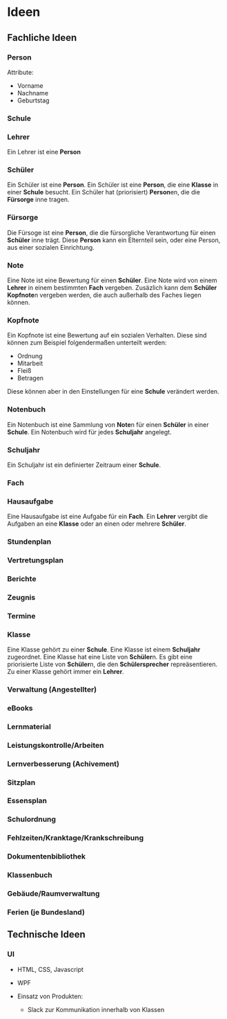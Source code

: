 # Ideen

## Fachliche Ideen

### Person

Attribute:

* Vorname
* Nachname
* Geburtstag

### Schule

### Lehrer

Ein Lehrer ist eine **Person**

### Schüler

Ein Schüler ist eine **Person**. Ein Schüler ist eine **Person**, die eine **Klasse** in einer **Schule** besucht.
Ein Schüler hat (priorisiert) **Person**en, die die **Fürsorge** inne tragen.

### Fürsorge

Die Fürsoge ist eine **Person**, die die fürsorgliche Verantwortung für einen **Schüler** inne trägt.
Diese **Person** kann ein Elternteil sein, oder eine Person, aus einer sozialen Einrichtung.

### Note

Eine Note ist eine Bewertung für einen **Schüler**.
Eine Note wird von einem **Lehrer** in einem bestimmten **Fach** vergeben. Zusäzlich kann dem **Schüler** **Kopfnote**n vergeben werden, die auch außerhalb des Faches liegen können.

### Kopfnote

Ein Kopfnote ist eine Bewertung auf ein sozialen Verhalten.
Diese sind können zum Beispiel folgendermaßen unterteilt werden:

* Ordnung
* Mitarbeit
* Fleiß
* Betragen

Diese können aber in den Einstellungen für eine **Schule** verändert werden.

### Notenbuch

Ein Notenbuch ist eine Sammlung von **Note**n für einen **Schüler** in einer **Schule**. Ein Notenbuch wird für jedes **Schuljahr** angelegt.

### Schuljahr

Ein Schuljahr ist ein definierter Zeitraum einer **Schule**.

### Fach

### Hausaufgabe

Eine Hausaufgabe ist eine Aufgabe für ein **Fach**. Ein **Lehrer** vergibt die Aufgaben an eine **Klasse** oder an einen oder mehrere **Schüler**.

### Stundenplan

### Vertretungsplan

### Berichte

### Zeugnis

### Termine

### Klasse

Eine Klasse gehört zu einer **Schule**. Eine Klasse ist einem **Schuljahr** zugeordnet. Eine Klasse hat eine Liste von **Schüler**n. Es gibt eine priorisierte Liste von **Schüler**n, die den **Schülersprecher** repreäsentieren. Zu einer Klasse gehört immer ein **Lehrer**.

### Verwaltung (Angestellter)

### eBooks

### Lernmaterial

### Leistungskontrolle/Arbeiten

### Lernverbesserung (Achivement)

### Sitzplan

### Essensplan

### Schulordnung

### Fehlzeiten/Kranktage/Krankschreibung

### Dokumentenbibliothek

### Klassenbuch

### Gebäude/Raumverwaltung

### Ferien (je Bundesland)

## Technische Ideen

### UI

* HTML, CSS, Javascript
* WPF

* Einsatz von Produkten:
  * Slack zur Kommunikation innerhalb von Klassen